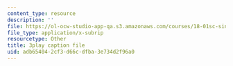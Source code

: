 ```yaml
---
content_type: resource
description: ''
file: https://ol-ocw-studio-app-qa.s3.amazonaws.com/courses/18-01sc-single-variable-calculus-fall-2010/adb654042cf3d66cdfba3e734d2f96a0_hjZhPczMkL4.srt
file_type: application/x-subrip
resourcetype: Other
title: 3play caption file
uid: adb65404-2cf3-d66c-dfba-3e734d2f96a0
---
```

